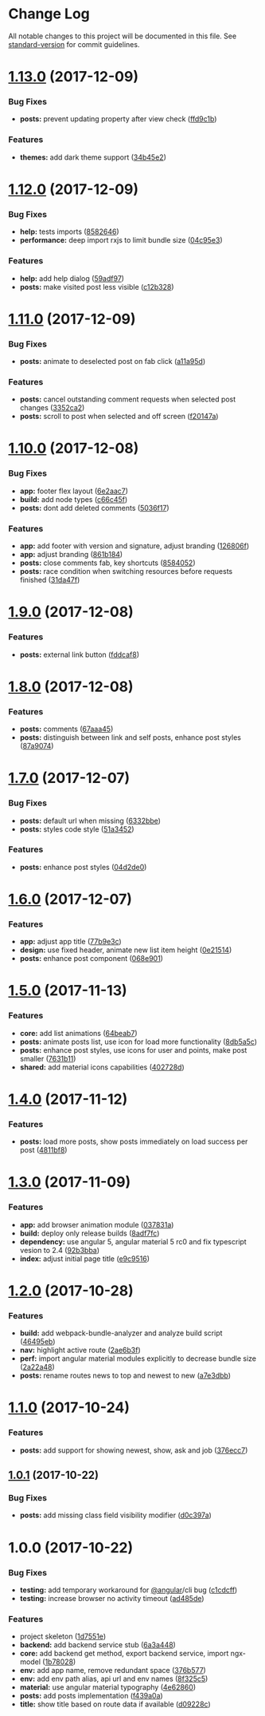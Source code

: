 # Change Log

All notable changes to this project will be documented in this file. See [standard-version](https://github.com/conventional-changelog/standard-version) for commit guidelines.

<a name="1.13.0"></a>
# [1.13.0](https://github.com/tomastrajan/ngx-model-hacker-news-example/compare/v1.12.0...v1.13.0) (2017-12-09)


### Bug Fixes

* **posts:** prevent updating property after view check ([ffd9c1b](https://github.com/tomastrajan/ngx-model-hacker-news-example/commit/ffd9c1b))


### Features

* **themes:** add dark theme support ([34b45e2](https://github.com/tomastrajan/ngx-model-hacker-news-example/commit/34b45e2))



<a name="1.12.0"></a>
# [1.12.0](https://github.com/tomastrajan/ngx-model-hacker-news-example/compare/v1.11.0...v1.12.0) (2017-12-09)


### Bug Fixes

* **help:** tests imports ([8582646](https://github.com/tomastrajan/ngx-model-hacker-news-example/commit/8582646))
* **performance:** deep import rxjs to limit bundle size ([04c95e3](https://github.com/tomastrajan/ngx-model-hacker-news-example/commit/04c95e3))


### Features

* **help:** add help dialog ([59adf97](https://github.com/tomastrajan/ngx-model-hacker-news-example/commit/59adf97))
* **posts:** make visited post less visible ([c12b328](https://github.com/tomastrajan/ngx-model-hacker-news-example/commit/c12b328))



<a name="1.11.0"></a>
# [1.11.0](https://github.com/tomastrajan/ngx-model-hacker-news-example/compare/v1.10.0...v1.11.0) (2017-12-09)


### Bug Fixes

* **posts:** animate to deselected post on fab click ([a11a95d](https://github.com/tomastrajan/ngx-model-hacker-news-example/commit/a11a95d))


### Features

* **posts:** cancel outstanding comment requests when selected post changes ([3352ca2](https://github.com/tomastrajan/ngx-model-hacker-news-example/commit/3352ca2))
* **posts:** scroll to post when selected and off screen ([f20147a](https://github.com/tomastrajan/ngx-model-hacker-news-example/commit/f20147a))



<a name="1.10.0"></a>
# [1.10.0](https://github.com/tomastrajan/ngx-model-hacker-news-example/compare/v1.9.0...v1.10.0) (2017-12-08)


### Bug Fixes

* **app:** footer flex layout ([6e2aac7](https://github.com/tomastrajan/ngx-model-hacker-news-example/commit/6e2aac7))
* **build:** add node types ([c66c45f](https://github.com/tomastrajan/ngx-model-hacker-news-example/commit/c66c45f))
* **posts:** dont add deleted comments ([5036f17](https://github.com/tomastrajan/ngx-model-hacker-news-example/commit/5036f17))


### Features

* **app:** add footer with version and signature, adjust branding ([126806f](https://github.com/tomastrajan/ngx-model-hacker-news-example/commit/126806f))
* **app:** adjust branding ([861b184](https://github.com/tomastrajan/ngx-model-hacker-news-example/commit/861b184))
* **posts:** close comments fab, key shortcuts ([8584052](https://github.com/tomastrajan/ngx-model-hacker-news-example/commit/8584052))
* **posts:** race condition when switching resources before requests finished ([31da47f](https://github.com/tomastrajan/ngx-model-hacker-news-example/commit/31da47f))



<a name="1.9.0"></a>
# [1.9.0](https://github.com/tomastrajan/ngx-model-hacker-news-example/compare/v1.8.0...v1.9.0) (2017-12-08)


### Features

* **posts:** external link button ([fddcaf8](https://github.com/tomastrajan/ngx-model-hacker-news-example/commit/fddcaf8))



<a name="1.8.0"></a>
# [1.8.0](https://github.com/tomastrajan/ngx-model-hacker-news-example/compare/v1.7.0...v1.8.0) (2017-12-08)


### Features

* **posts:** comments ([67aaa45](https://github.com/tomastrajan/ngx-model-hacker-news-example/commit/67aaa45))
* **posts:** distinguish between link and self posts, enhance post styles ([87a9074](https://github.com/tomastrajan/ngx-model-hacker-news-example/commit/87a9074))



<a name="1.7.0"></a>
# [1.7.0](https://github.com/tomastrajan/ngx-model-hacker-news-example/compare/v1.6.0...v1.7.0) (2017-12-07)


### Bug Fixes

* **posts:** default url when missing ([6332bbe](https://github.com/tomastrajan/ngx-model-hacker-news-example/commit/6332bbe))
* **posts:** styles code style ([51a3452](https://github.com/tomastrajan/ngx-model-hacker-news-example/commit/51a3452))


### Features

* **posts:** enhance post styles ([04d2de0](https://github.com/tomastrajan/ngx-model-hacker-news-example/commit/04d2de0))



<a name="1.6.0"></a>
# [1.6.0](https://github.com/tomastrajan/ngx-model-hacker-news-example/compare/v1.5.0...v1.6.0) (2017-12-07)


### Features

* **app:** adjust app title ([77b9e3c](https://github.com/tomastrajan/ngx-model-hacker-news-example/commit/77b9e3c))
* **design:** use fixed header, animate new list item height ([0e21514](https://github.com/tomastrajan/ngx-model-hacker-news-example/commit/0e21514))
* **posts:** enhance post component ([068e901](https://github.com/tomastrajan/ngx-model-hacker-news-example/commit/068e901))



<a name="1.5.0"></a>
# [1.5.0](https://github.com/tomastrajan/ngx-model-hacker-news-example/compare/v1.4.0...v1.5.0) (2017-11-13)


### Features

* **core:** add list animations ([64beab7](https://github.com/tomastrajan/ngx-model-hacker-news-example/commit/64beab7))
* **posts:** animate posts list, use icon for load more functionality ([8db5a5c](https://github.com/tomastrajan/ngx-model-hacker-news-example/commit/8db5a5c))
* **posts:** enhance post styles, use icons for user and points, make post smaller ([7631b11](https://github.com/tomastrajan/ngx-model-hacker-news-example/commit/7631b11))
* **shared:** add material icons capabilities ([402728d](https://github.com/tomastrajan/ngx-model-hacker-news-example/commit/402728d))



<a name="1.4.0"></a>
# [1.4.0](https://github.com/tomastrajan/ngx-model-hacker-news-example/compare/v1.3.0...v1.4.0) (2017-11-12)


### Features

* **posts:** load more posts, show posts immediately on load success per post ([4811bf8](https://github.com/tomastrajan/ngx-model-hacker-news-example/commit/4811bf8))



<a name="1.3.0"></a>
# [1.3.0](https://github.com/tomastrajan/ngx-model-hacker-news-example/compare/v1.2.0...v1.3.0) (2017-11-09)


### Features

* **app:** add browser animation module ([037831a](https://github.com/tomastrajan/ngx-model-hacker-news-example/commit/037831a))
* **build:** deploy only release builds ([8adf7fc](https://github.com/tomastrajan/ngx-model-hacker-news-example/commit/8adf7fc))
* **dependency:** use angular 5, angular material 5 rc0 and fix typescript vesion to 2.4 ([92b3bba](https://github.com/tomastrajan/ngx-model-hacker-news-example/commit/92b3bba))
* **index:** adjust initial page title ([e9c9516](https://github.com/tomastrajan/ngx-model-hacker-news-example/commit/e9c9516))



<a name="1.2.0"></a>
# [1.2.0](https://github.com/tomastrajan/ngx-model-hacker-news-example/compare/v1.1.0...v1.2.0) (2017-10-28)


### Features

* **build:** add webpack-bundle-analyzer and analyze build script ([46495eb](https://github.com/tomastrajan/ngx-model-hacker-news-example/commit/46495eb))
* **nav:** highlight active route ([2ae6b3f](https://github.com/tomastrajan/ngx-model-hacker-news-example/commit/2ae6b3f))
* **perf:** import angular material modules explicitly to decrease bundle size ([2a22a48](https://github.com/tomastrajan/ngx-model-hacker-news-example/commit/2a22a48))
* **posts:** rename routes news to top and newest to new ([a7e3dbb](https://github.com/tomastrajan/ngx-model-hacker-news-example/commit/a7e3dbb))



<a name="1.1.0"></a>
# [1.1.0](https://github.com/tomastrajan/ngx-model-hacker-news-example/compare/v1.0.1...v1.1.0) (2017-10-24)


### Features

* **posts:** add support for showing newest, show, ask and job ([376ecc7](https://github.com/tomastrajan/ngx-model-hacker-news-example/commit/376ecc7))



<a name="1.0.1"></a>
## [1.0.1](https://github.com/tomastrajan/ngx-model-hacker-news-example/compare/v1.0.0...v1.0.1) (2017-10-22)


### Bug Fixes

* **posts:** add missing class field visibility modifier ([d0c397a](https://github.com/tomastrajan/ngx-model-hacker-news-example/commit/d0c397a))



<a name="1.0.0"></a>
# 1.0.0 (2017-10-22)


### Bug Fixes

* **testing:** add temporary workaround for [@angular](https://github.com/angular)/cli bug ([c1cdcff](https://github.com/tomastrajan/ngx-model-hacker-news-example/commit/c1cdcff))
* **testing:** increase browser no activity timeout ([ad485de](https://github.com/tomastrajan/ngx-model-hacker-news-example/commit/ad485de))


### Features

* project skeleton ([1d7551e](https://github.com/tomastrajan/ngx-model-hacker-news-example/commit/1d7551e))
* **backend:** add backend service stub ([6a3a448](https://github.com/tomastrajan/ngx-model-hacker-news-example/commit/6a3a448))
* **core:** add backend get method, export backend service, import ngx-model ([1b78028](https://github.com/tomastrajan/ngx-model-hacker-news-example/commit/1b78028))
* **env:** add app name, remove redundant space ([376b577](https://github.com/tomastrajan/ngx-model-hacker-news-example/commit/376b577))
* **env:** add env path alias, api url and env names ([8f325c5](https://github.com/tomastrajan/ngx-model-hacker-news-example/commit/8f325c5))
* **material:** use angular material typography ([4e62860](https://github.com/tomastrajan/ngx-model-hacker-news-example/commit/4e62860))
* **posts:** add posts implementation ([f439a0a](https://github.com/tomastrajan/ngx-model-hacker-news-example/commit/f439a0a))
* **title:** show title based on route data if available ([d09228c](https://github.com/tomastrajan/ngx-model-hacker-news-example/commit/d09228c))
